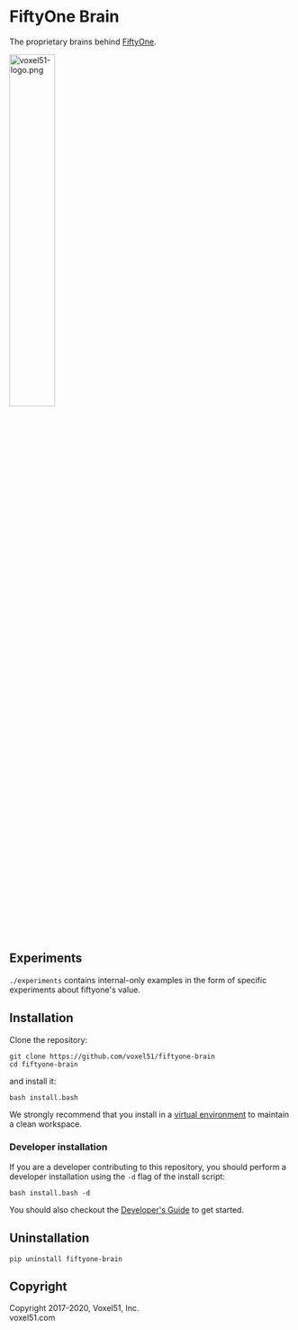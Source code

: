 # FiftyOne Brain

The proprietary brains behind [FiftyOne](https://github.com/voxel51/fiftyone).

<img src="https://user-images.githubusercontent.com/3719547/74191434-8fe4f500-4c21-11ea-8d73-555edfce0854.png" alt="voxel51-logo.png" width="40%"/>


## Experiments

`./experiments` contains internal-only examples in the form of specific experiments about fiftyone's value. 


## Installation

Clone the repository:

```shell
git clone https://github.com/voxel51/fiftyone-brain
cd fiftyone-brain
```

and install it:

```shell
bash install.bash
```

We strongly recommend that you install in a
[virtual environment](https://virtualenv.pypa.io/en/stable) to maintain a clean
workspace.

### Developer installation

If you are a developer contributing to this repository, you should perform a
developer installation using the `-d` flag of the install script:

```shell
bash install.bash -d
```

You should also checkout the
[Developer's Guide](https://github.com/voxel51/fiftyone-brain/blob/develop/docs/dev_guide.md)
to get started.


## Uninstallation

```shell
pip uninstall fiftyone-brain
```


## Copyright

Copyright 2017-2020, Voxel51, Inc.<br>
voxel51.com

